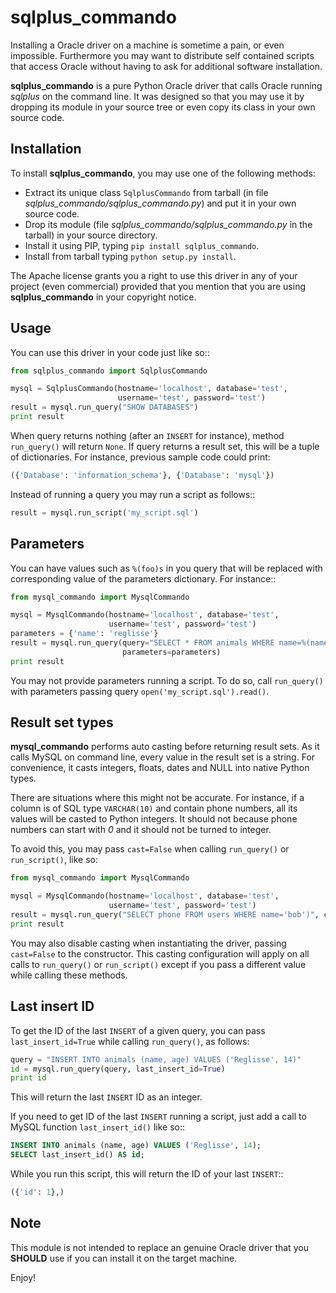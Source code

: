 sqlplus_commando
================

Installing a Oracle driver on a machine is sometime a pain, or even impossible.
Furthermore you may want to distribute self contained scripts that access Oracle
without having to ask for additional software installation.

**sqlplus_commando** is a pure Python Oracle driver that calls Oracle running
*sqlplus* on the command line. It was designed so that you may use it by
dropping its module in your source tree or even copy its class in your own
source code.

Installation
------------

To install **sqlplus_commando**, you may use one of the following methods:

- Extract its unique class `SqlplusCommando` from tarball (in file
  *sqlplus_commando/sqlplus_commando.py*) and put it in your own source code.
- Drop its module (file *sqlplus_commando/sqlplus_commando.py* in the tarball)
  in your source directory.
- Install it using PIP, typing `pip install sqlplus_commando`.
- Install from tarball typing `python setup.py install`.

The Apache license grants you a right to use this driver in any of your project
(even commercial) provided that you mention that you are using
**sqlplus_commando** in your copyright notice.

Usage
-----

You can use this driver in your code just like so::

```python
from sqlplus_commando import SqlplusCommando

mysql = SqlplusCommando(hostname='localhost', database='test',
                        username='test', password='test')
result = mysql.run_query("SHOW DATABASES")
print result
```

When query returns nothing (after an `INSERT` for instance), method
`run_query()` will return `None`. If query returns a result set, this will
be a tuple of dictionaries. For instance, previous sample code could print:

```python
({'Database': 'information_schema'}, {'Database': 'mysql'})
```

Instead of running a query you may run a script as follows::

```python
result = mysql.run_script('my_script.sql')
```

Parameters
----------

You can have values such as `%(foo)s` in you query that will be replaced
with corresponding value of the parameters dictionary. For instance::

```python
from mysql_commando import MysqlCommando

mysql = MysqlCommando(hostname='localhost', database='test',
                      username='test', password='test')
parameters = {'name': 'reglisse'}
result = mysql.run_query(query="SELECT * FROM animals WHERE name=%(name)s",
                         parameters=parameters)
print result
```

You may not provide parameters running a script. To do so, call `run_query()`
with parameters passing query `open('my_script.sql').read()`.

Result set types
----------------

**mysql_commando** performs auto casting before returning result sets. As it
calls MySQL on command line, every value in the result set is a string. For
convenience, it casts integers, floats, dates and NULL into native Python types.

There are situations where this might not be accurate. For instance, if a column
is of SQL type `VARCHAR(10)` and contain phone numbers, all its values will be
casted to Python integers. It should not because phone numbers can start with
*0* and it should not be turned to integer.

To avoid this, you may pass `cast=False` when calling `run_query()` or
`run_script()`, like so:

```python
from mysql_commando import MysqlCommando

mysql = MysqlCommando(hostname='localhost', database='test',
                      username='test', password='test')
result = mysql.run_query("SELECT phone FROM users WHERE name='bob')", cast=False)
print result
```

You may also disable casting when instantiating the driver, passing
`cast=False` to the constructor. This casting configuration will apply on all
calls to `run_query()` or `run_script()` except if you pass a different
value while calling these methods.

Last insert ID
--------------

To get the ID of the last `INSERT` of a given query, you can pass
`last_insert_id=True` while calling `run_query()`, as follows:

```python
query = "INSERT INTO animals (name, age) VALUES ('Reglisse', 14)"
id = mysql.run_query(query, last_insert_id=True)
print id
```

This will return the last `INSERT` ID as an integer.

If you need to get ID of the last `INSERT` running a script, just add a call to 
MySQL function `last_insert_id()` like so::

```sql
INSERT INTO animals (name, age) VALUES ('Reglisse', 14);
SELECT last_insert_id() AS id;
```

While you run this script, this will return the ID of your last `INSERT`::

```python
({'id': 1},)
```

Note
----

This module is not intended to replace an genuine Oracle driver that you
**SHOULD** use if you can install it on the target machine.

Enjoy!
